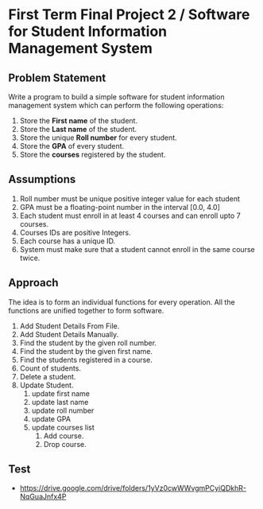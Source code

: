 # First Term Final Project 2 / Software for Student Information Management System
## Problem Statement
Write a program to build a simple software for student information management system which can perform the following operations:
1. Store the **First name** of the student.
2. Store the **Last name** of the student.
3. Store the unique **Roll number** for every student.
4. Store the **GPA** of every student.
5. Store the **courses** registered by the student.
## Assumptions
1. Roll number must be unique positive integer value for each student
2. GPA must be a floating-point number in the interval [0.0, 4.0]
3. Each student must enroll in at least 4 courses and can enroll upto 7 courses.
4. Courses IDs are positive Integers.
5. Each course has a unique ID.
6. System must make sure that a student cannot enroll in the same course twice. 
## Approach
The idea is to form an individual functions for every operation. All the functions are unified together to form software.
1. Add Student Details From File.
2. Add Student Details Manually.
3. Find the student by the given roll number.
4. Find the student by the given first name.
5. Find the students registered in a course.
6. Count of students.
7. Delete a student.
8. Update Student.
    1. update first name
    2. update last name
    3. update roll number
    4. update GPA
    5. update courses list
        1. Add course.
        2. Drop course.
## Test
- https://drive.google.com/drive/folders/1yVz0cwWWvgmPCyiQDkhR-NqGuaJnfx4P